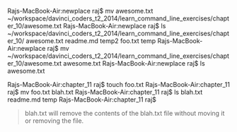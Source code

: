 Rajs-MacBook-Air:newplace raj$ mv awesome.txt ~/workspace/davinci_coders_t2_2014/learn_command_line_exercises/chapter_10/awesome.txt
Rajs-MacBook-Air:newplace raj$ ls ~/workspace/davinci_coders_t2_2014/learn_command_line_exercises/chapter_10/
awesome.txt	readme.md	temp2
foo.txt		temp
Rajs-MacBook-Air:newplace raj$ mv ~/workspace/davinci_coders_t2_2014/learn_command_line_exercises/chapter_10/awesome.txt awesome.txt
Rajs-MacBook-Air:newplace raj$ ls
awesome.txt

Rajs-MacBook-Air:chapter_11 raj$ touch foo.txt
Rajs-MacBook-Air:chapter_11 raj$ mv foo.txt blah.txt
Rajs-MacBook-Air:chapter_11 raj$ ls
blah.txt	readme.md	temp
Rajs-MacBook-Air:chapter_11 raj$

>blah.txt will remove the contents of the blah.txt file without moving it or removing the file.
